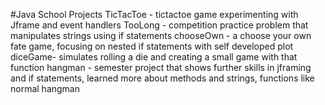 #Java School Projects
TicTacToe - tictactoe game experimenting with Jframe and event handlers
TooLong - competition practice problem that manipulates strings using if statements
chooseOwn - a choose your own fate game, focusing on nested if statements with self developed plot
diceGame- simulates rolling a die and creating a small game with that function
hangman - semester project that shows further skills in jframing and if statements, learned more about methods and strings, 
          functions like normal hangman
